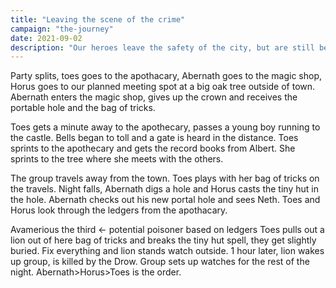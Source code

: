 ```yaml
---
title: "Leaving the scene of the crime"
campaign: "the-journey"
date: 2021-09-02
description: "Our heroes leave the safety of the city, but are still being tracked"
---
```

Party splits, toes goes to the apothacary, Abernath goes to the magic shop, Horus goes to our planned meeting spot at a big oak tree outside of town. Abernath enters the magic shop, gives up the crown and receives the portable hole and the bag of tricks.

Toes gets a minute away to the apothecary, passes a young boy running to the castle. Bells began to toll and a gate is heard in the distance. Toes sprints to the apothecary and gets the record books from Albert. She sprints to the tree where she meets with the others.

The group travels away from the town. Toes plays with her bag of tricks on the travels. Night falls, Abernath digs a hole and Horus casts the tiny hut in the hole. Abernath checks out his new portal hole and sees Neth. Toes and Horus look through the ledgers from the apothacary.

Avamerious the third <- potential poisoner based on ledgers
Toes pulls out a lion out of here bag of tricks and breaks the tiny hut spell, they get slightly buried. Fix everything and lion stands watch outside. 1 hour later, lion wakes up group, is killed by the Drow. Group sets up watches for the rest of the night. Abernath>Horus>Toes is the order.